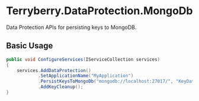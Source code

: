 # Terryberry.DataProtection.MongoDb

Data Protection APIs for persisting keys to MongoDB.

## Basic Usage

```cs
public void ConfigureServices(IServiceCollection services)
{
    services.AddDataProtection()
            .SetApplicationName("MyApplication")
            .PersistKeysToMongoDb("mongodb://localhost:27017/", "KeyDatabase", "KeyCollection")
            .AddKeyCleanup();
}
```
